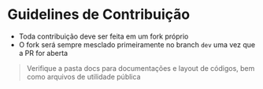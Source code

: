 # Guidelines de Contribuição

- Toda contribuição deve ser feita em um fork próprio
- O fork será sempre mesclado primeiramente no branch `dev` uma vez que a PR for aberta

> Verifique a pasta docs para documentações e layout de códigos, bem como arquivos de utilidade pública

